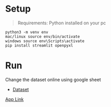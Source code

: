 # Setup

> Requirements: Python installed on your pc

```
python3 -m venv env
mac/linux source env/bin/activate
windows source env\Scripts\activate
pip install streamlit openpyxl 
```

# Run

Change the dataset online using google sheet
* [Dataset](https://docs.google.com/spreadsheets/d/1WyLoqbjRZUvT5i_gMMXP24H1QN9epKys/edit?usp=sharing&ouid=101854079260000100582&rtpof=true&sd=true)

[App Link](https://visiont3lab-streamlit-test-app-y0iil4.streamlitapp.com/)
